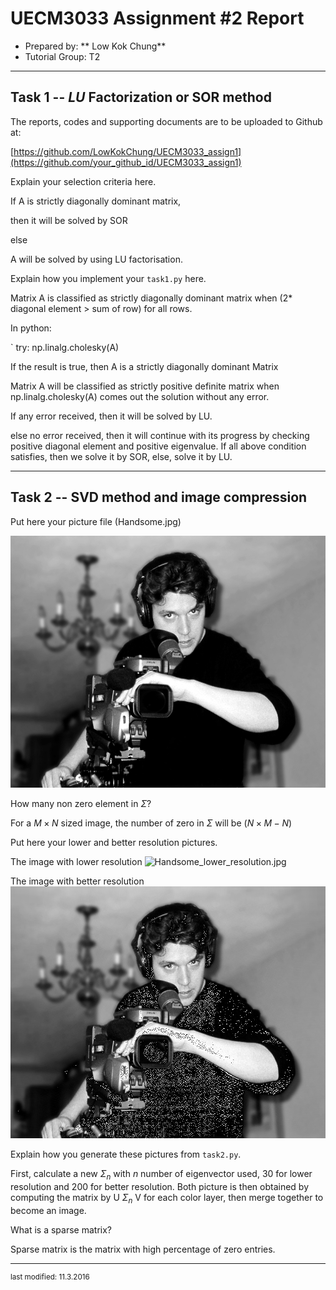 UECM3033 Assignment #2 Report
========================================================

- Prepared by: ** Low Kok Chung**
- Tutorial Group: T2

--------------------------------------------------------

## Task 1 --  $LU$ Factorization or SOR method

The reports, codes and supporting documents are to be uploaded to Github at: 

[https://github.com/LowKokChung/UECM3033_assign1](https://github.com/your_github_id/UECM3033_assign1)

Explain your selection criteria here.

If A is strictly diagonally dominant matrix, 

  then it will be solved by SOR
  
else 

  A will be solved by using LU factorisation.

Explain how you implement your `task1.py` here.

Matrix A is classified as strictly diagonally dominant matrix when (2* diagonal element > sum of row) for all rows.

In python: 

`	try:
        np.linalg.cholesky(A)

If the result is true, then A is a strictly diagonally dominant Matrix

Matrix A will be classified as strictly positive definite matrix when  np.linalg.cholesky(A) comes out the solution without any error.

If any error received, then it will be solved by LU.

else no error received, then it will continue with its progress by checking positive diagonal element and positive eigenvalue.
If all above condition satisfies, then we solve it by SOR, else, solve it by LU.

---------------------------------------------------------

## Task 2 -- SVD method and image compression

Put here your picture file (Handsome.jpg)

![Handsome.jpg](Handsome.jpg)

How many non zero element in $\Sigma$?

For a $M \times N$ sized image, the number of zero in $\Sigma$ will be $(N \times M - N)$ 

Put here your lower and better resolution pictures.

The image with lower resolution
![Handsome_lower_resolution.jpg](Handsome_lower_resolution.ipg)

The image with better resolution
![Handsome_better_resolution.jpg](Handsome_better_resolution.jpg)

Explain how you generate these pictures from `task2.py`.

First, calculate a new $\Sigma_n$ with $n$ number of eigenvector used, 30 for lower resolution and 200 for better resolution.
Both picture is then obtained by computing the matrix by U $\Sigma_n$ V for each color layer, then merge together to become an image.

What is a sparse matrix?

Sparse matrix is the matrix with high percentage of zero entries.


-----------------------------------

<sup>last modified: 11.3.2016</sup>
